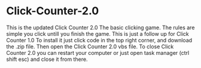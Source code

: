 # Click-Counter-2.0
This is the updated Click Counter 2.0 The basic clicking game.
The rules are simple you click untill you finish the game. This is just a follow up for Click Counter 1.0
To install it just click code in the top right corner, and download the .zip file. Then open the Click Counter 2.0 vbs file.
To close Click Counter 2.0 you can restart your computer or just open task manager (ctrl shift esc) and close it from there. 
